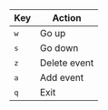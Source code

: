 |Key|Action|
|---|---|
| <kbd>w</kbd>| Go up |
| <kbd>s</kbd>| Go down |
| <kbd>z</kbd>| Delete event |
| <kbd>a</kbd>| Add event |
| <kbd>q</kbd>| Exit |